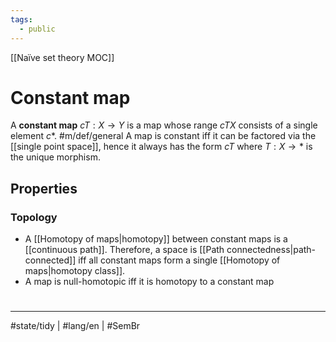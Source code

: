 ```yaml
---
tags:
  - public
---
```

[[Naïve set theory MOC]]
# Constant map

A **constant map** $cT : X \to Y$ is a map whose range $cTX$ consists of a single element $c*$. #m/def/general 
A map is constant iff it can be factored via the [[single point space]],
hence it always has the form $cT$ where $T : X \to *$ is the unique morphism.

## Properties

### Topology

- A [[Homotopy of maps|homotopy]] between constant maps is a [[continuous path]]. Therefore, a space is [[Path connectedness|path-connected]] iff all constant maps form a single [[Homotopy of maps|homotopy class]].
- A map is null-homotopic iff it is homotopy to a constant map

#
---
#state/tidy | #lang/en | #SemBr
